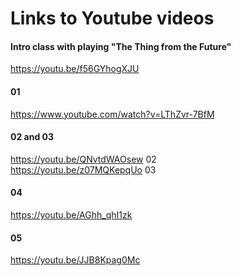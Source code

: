 # Links to Youtube videos

#### Intro class with playing "The Thing from the Future"
https://youtu.be/f56GYhogXJU

#### 01
https://www.youtube.com/watch?v=LThZvr-7BfM

#### 02 and 03
https://youtu.be/QNvtdWAOsew 02  
https://youtu.be/z07MQKepqUo 03

#### 04
https://youtu.be/AGhh_qhI1zk

#### 05
https://youtu.be/JJB8Kpag0Mc
